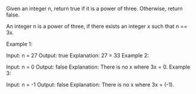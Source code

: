 Given an integer n, return true if it is a power of three. Otherwise, return false.

An integer n is a power of three, if there exists an integer x such that n == 3x.



Example 1:

Input: n = 27
Output: true
Explanation: 27 = 33
Example 2:

Input: n = 0
Output: false
Explanation: There is no x where 3x = 0.
Example 3:

Input: n = -1
Output: false
Explanation: There is no x where 3x = (-1).
